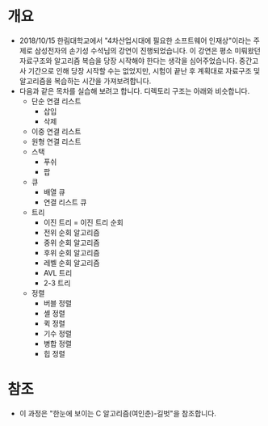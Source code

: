 # 개요
* 2018/10/15 한림대학교에서 "4차산업시대에 필요한 소프트웨어 인재상"이라는 주제로 삼성전자의 손기성 수석님의 강연이 진행되었습니다. 이 강연은 평소 미뤄왔던 자료구조와 알고리즘 복습을 당장 시작해야 한다는 생각을 심어주었습니다. 중간고사 기간으로 인해 당장 시작할 수는 없었지만, 시험이 끝난 후 계획대로  자료구조 및 알고리즘을 복습하는 시간을 가져보려합니다.
* 다음과 같은 목차를 실습해 보려고 합니다. 디렉토리 구조는 아래와 비슷합니다.
  - 단순 연결 리스트
    + 삽입
    + 삭제
  - 이중 연결 리스트
  - 원형 연결 리스트
  - 스택
    + 푸쉬
    + 팝
  - 큐
    + 배열 큐
    + 연결 리스트 큐
  - 트리
    + 이진 트리
      = 이진 트리 순회
    + 전위 순회 알고리즘
    + 중위 순회 알고리즘
    + 후위 순회 알고리즘
    + 레벨 순회 알고리즘
    + AVL 트리
    + 2-3 트리
  - 정렬
    + 버블 정렬
    + 셸 정렬
    + 퀵 정렬
    + 기수 정렬
    + 병합 정렬
    + 힙 정렬

# 참조
* 이 과정은 "한눈에 보이는 C 알고리즘(여인춘)-길벗"을 참조합니다.
